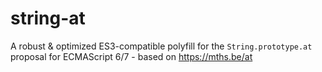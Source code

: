 # string-at
A robust &amp; optimized ES3-compatible polyfill for the `String.prototype.at` proposal for ECMAScript 6/7 - based on https://mths.be/at
